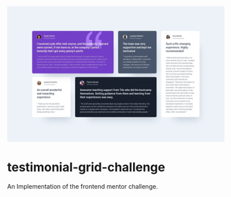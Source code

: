 ![Testimonial Grid](design\desktop-design.jpg)

# testimonial-grid-challenge
An Implementation of the frontend mentor challenge.
